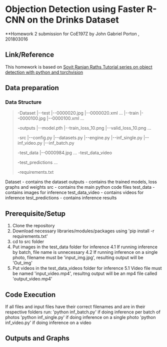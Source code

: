 # Objection Detection using Faster R-CNN on the Drinks Dataset
**Homework 2 submission for CoE197Z
by John Gabriel Porton , 201803016

## Link/Reference
This homework is based on [Sovit Ranjan Raths Tutorial series on object detection with python and torchvision](https://debuggercafe.com/ssdlite-mobilenetv3-backbone-object-detection-with-pytorch-and-torchvision/)

## Data preparation
### Data Structure

> -Dataset
>  |--test
>     |--0000020.jpg
>      |--0000020.xml
>      ...
>  |--train
>      |--0000100.jpg
>      |--0000100.xml
>      ...
>      
> -outputs
>  |--model.pth
>  |--train_loss_10.png
>  |--valid_loss_10.png
>  ...
>
> -src
>  |--config.py
>  |--datasets.py
>  |--engine.py
>  |--inf_single.py
>  |--inf_video.py
>  |--inf_batch.py
>
> -test_data
>  |--0000984.jpg
>  ...
> -test_data_video
> 
> -test_predictions
>  ...
>  
> -requirements.txt

Dataset - contains the dataset
outputs - contains the trained models, loss graphs and weights
src - contains the main python code files
test_data - contains images for inference
test_data_video - contains videos for inference
test_predictions - contains inference results
  
## Prerequisite/Setup
1. Clone the repository
2. Download necessary libraries/modules/packages using 'pip install -r requirements.txt'
3. cd to src folder
4. Put images in the test_data folder for inference
  4.1 If running inference by batch, file name is unnecessary
  4.2 If running inference on a single photo, filename must be 'input_img.jpg', resulting output will be 'Out_img'
5. Put videos in the test_data_videos folder for inference
  5.1 Video file must be named 'input_video.mp4', resultng output will be an mp4 file called 'output_video.mp4'
  
## Code Execution
If all files and input files have their correct filenames and are in their respective folders
run:
    'python inf_batch.py' if doing inference per batch of photos
    'python inf_single.py' if doing inference on a single photo
    'python inf_video.py' if doing inference on a video
    
## Outputs and Graphs




